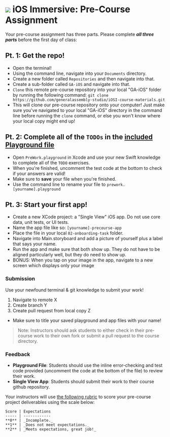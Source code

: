 # ![](https://ga-dash.s3.amazonaws.com/production/assets/logo-9f88ae6c9c3871690e33280fcf557f33.png) iOS Immersive: Pre-Course Assignment

Your pre-course assignment has three parts. Please complete ***all three parts*** before the first day of class:

## Pt. 1: Get the repo!
* Open the terminal! 
* Using the command line, navigate into your `Documents` directory. 
* Create a new folder called `Repositories` and then navigate into that. 
* Create a sub-folder called `GA-iOS` and navigate into that.
* `Clone` this remote pre-course repository into your local "GA-iOS" folder by running the following command: 
```git clone https://github.com/generalassembly-studio/iOSI-course-materials.git```
* This will clone our pre-course repository onto your computer! Just make sure you've navigated to your local "GA-iOS" directory in the command line before running the `clone` command, or else you won't know where your local copy might end up!

## Pt. 2: Complete all of the `TODOs` in the [included Playground file](./PreWork.playground/Contents.swift)
* Open `PreWork.playground` in Xcode and use your new Swift knowledge to complete all of the `TODO` exercises. 
* When you're finished, uncomment the test code at the bottom to check if your answers are valid!
* Make sure to **save** your file when you're finished. 
* Use the command line to rename your file to `prework.[yourname].playground`

## Pt. 3: Start your first app!
* Create a new XCode project: a "Single View" iOS app. Do not use core data, unit tests, or UI tests. 
* Name the app file like so: `[yourname]-precourse-app`
* Place the file in your local `02-onboarding-task` folder.
* Navigate into Main.storyboard and add a picture of yourself plus a label that says your name.
* Run the app and make sure that both show up. They do not have to be aligned particularly well, but they do need to show up.
* BONUS: When you tap on your image in the app, navigate to a new screen which displays only your image

### Submission

Use your newfound terminal & git knowledge to submit your work!

1. Navigate to remote X
2. Create branch Y
3. Create pull request from local copy Z

* Make sure to title your saved playground and app files with your name!

> Note: Instructors should ask students to either check in their pre-course work to their own fork or submit a pull request to the course directory.

### Feedback

* **Playground File**: Students should use the inline error-checking and test code provided (uncomment the code at the bottom of the file) to review their work.
* **Single View App**: Students should submit their work to their course github repository.

Your instructors will use [the following rubric](./rubric.md) to score your pre-course project deliverables using the scale below:

    Score | Expectations
    ----- | ------------
    **0** | _Incomplete._
    **1** | _Does not meet expectations._
    **2** | _Meets expectations, great job!_
